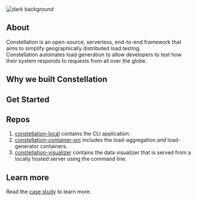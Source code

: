 ![dark background](https://user-images.githubusercontent.com/16699656/210636147-96c09202-4a0f-41e5-b6a7-ecc414119009.png)

## About

Constellation is an open-source, serverless, end-to-end framework that aims to simplify geographically distributed load testing. <br>
Constellation automates load generation to allow developers to test how their system responds to requests from all over the globe.

## Why we built Constellation

## Get Started

## Repos
1.  [constellation-local](https://github.com/constellation-load-testing/constellation-local) contains the CLI application.
2.  [constellation-container-src](https://github.com/constellation-load-testing/constellation-container-src) includes the load-aggregation and load-generator containers.
3.  [constellation-visualizer](https://github.com/constellation-load-testing/constellation-visualizer) contains the data visualizer that is served from a locally hosted server using the command line.

## Learn more
Read the [case study](https://constellation-load-testing.github.io/case-study.html) to learn more.
